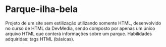 # Parque-ilha-bela
  Projeto de um site sem estilização utilizando somente HTML, desenvolvido no curso de HTML da DevMedia, sendo composto por apenas um único arquivo HTML que conterá informações sobre um parque.
Habilidades adquiridas: tags HTML (básicas).
